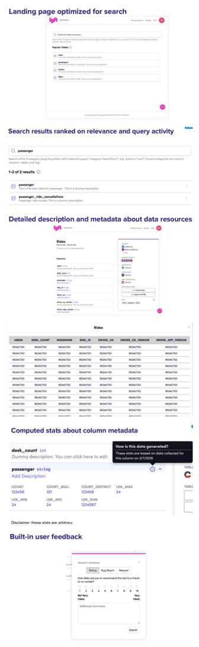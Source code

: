 
<img src="../resources/imgs/amundsen_screenshot_1.png" alt="amundsen_screenshot_1" width="600"/><br/>

<img src="../resources/imgs/amundsen_screenshot_2.png" alt="amundsen_screenshot_2" width="600"/><br/>

<img src="../resources/imgs/amundsen_screenshot_3.png" alt="amundsen_screenshot_3" width="600"/><br/>

<img src="../resources/imgs/amundsen_screenshot_4.png" alt="amundsen_screenshot_4" width="600"/><br/>

<img src="../resources/imgs/amundsen_screenshot_5.png" alt="amundsen_screenshot_5" width="600"/><br/>

<img src="../resources/imgs/amundsen_screenshot_6.png" alt="amundsen_screenshot_6" width="600"/><br/>

